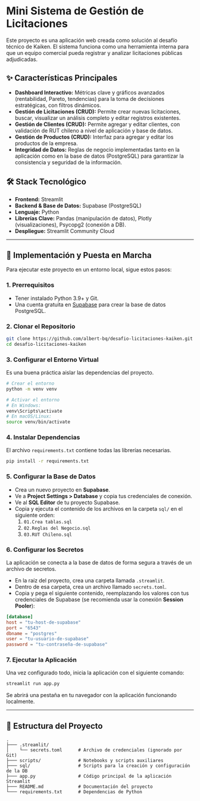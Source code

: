 # Mini Sistema de Gestión de Licitaciones

Este proyecto es una aplicación web creada como solución al desafío técnico de Kaiken. El sistema funciona como una herramienta interna para que un equipo comercial pueda registrar y analizar licitaciones públicas adjudicadas.

[](https://www.google.com/search?q=https://URL-DE-TU-APP-DESPLEGADA.streamlit.app/)

## ✨ Características Principales

  * **Dashboard Interactivo:** Métricas clave y gráficos avanzados (rentabilidad, Pareto, tendencias) para la toma de decisiones estratégicas, con filtros dinámicos.
  * **Gestión de Licitaciones (CRUD):** Permite crear nuevas licitaciones, buscar, visualizar un análisis completo y editar registros existentes.
  * **Gestión de Clientes (CRUD):** Permite agregar y editar clientes, con validación de RUT chileno a nivel de aplicación y base de datos.
  * **Gestión de Productos (CRUD):** Interfaz para agregar y editar los productos de la empresa.
  * **Integridad de Datos:** Reglas de negocio implementadas tanto en la aplicación como en la base de datos (PostgreSQL) para garantizar la consistencia y seguridad de la información.

## 🛠️ Stack Tecnológico

  * **Frontend:** Streamlit
  * **Backend & Base de Datos:** Supabase (PostgreSQL)
  * **Lenguaje:** Python
  * **Librerías Clave:** Pandas (manipulación de datos), Plotly (visualizaciones), Psycopg2 (conexión a DB).
  * **Despliegue:** Streamlit Community Cloud

-----

## 🚀 Implementación y Puesta en Marcha

Para ejecutar este proyecto en un entorno local, sigue estos pasos:

### **1. Prerrequisitos**

  * Tener instalado Python 3.9+ y Git.
  * Una cuenta gratuita en [Supabase](https://supabase.com/) para crear la base de datos PostgreSQL.

### **2. Clonar el Repositorio**

```bash
git clone https://github.com/albert-bq/desafio-licitaciones-kaiken.git
cd desafio-licitaciones-kaiken
```

### **3. Configurar el Entorno Virtual**

Es una buena práctica aislar las dependencias del proyecto.

```bash
# Crear el entorno
python -m venv venv

# Activar el entorno
# En Windows:
venv\Scripts\activate
# En macOS/Linux:
source venv/bin/activate
```

### **4. Instalar Dependencias**

El archivo `requirements.txt` contiene todas las librerías necesarias.

```bash
pip install -r requirements.txt
```

### **5. Configurar la Base de Datos**

  * Crea un nuevo proyecto en **Supabase**.
  * Ve a **Project Settings \> Database** y copia tus credenciales de conexión.
  * Ve al **SQL Editor** de tu proyecto Supabase.
  * Copia y ejecuta el contenido de los archivos en la carpeta `sql/` en el siguiente orden:
    1.  `01.Crea tablas.sql`
    2.  `02.Reglas del Negocio.sql`
    3.  `03.RUT Chileno.sql`

### **6. Configurar los Secretos**

La aplicación se conecta a la base de datos de forma segura a través de un archivo de secretos.

  * En la raíz del proyecto, crea una carpeta llamada `.streamlit`.
  * Dentro de esa carpeta, crea un archivo llamado `secrets.toml`.
  * Copia y pega el siguiente contenido, reemplazando los valores con tus credenciales de Supabase (se recomienda usar la conexión **Session Pooler**):

<!-- end list -->

```toml
[database]
host = "tu-host-de-supabase"
port = "6543"
dbname = "postgres"
user = "tu-usuario-de-supabase"
password = "tu-contraseña-de-supabase"
```

### **7. Ejecutar la Aplicación**

Una vez configurado todo, inicia la aplicación con el siguiente comando:

```bash
streamlit run app.py
```

Se abrirá una pestaña en tu navegador con la aplicación funcionando localmente.

-----

## 📁 Estructura del Proyecto

```
.
├─── .streamlit/
│    └── secrets.toml      # Archivo de credenciales (ignorado por Git)
├─── scripts/              # Notebooks y scripts auxiliares
├─── sql/                  # Scripts para la creación y configuración de la DB
├─── app.py                # Código principal de la aplicación Streamlit
├─── README.md             # Documentación del proyecto
└─── requirements.txt      # Dependencias de Python
```
